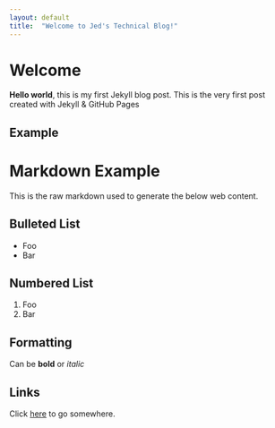 ```yaml
---
layout: default
title:  "Welcome to Jed's Technical Blog!"
---
```


# Welcome

**Hello world**, this is my first Jekyll blog post. This is the very first post created with Jekyll & GitHub Pages

## Example

Markdown Example
===============

This is the raw markdown used to generate the below web content.

Bulleted List
-------------

* Foo
* Bar

Numbered List
-------------

1. Foo
2. Bar

Formatting
----------

Can be **bold** or *italic*

Links
-----

Click [here](http://foo.com) to go somewhere.